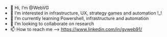 - 👋 Hi, I’m @WebVG
- 👀 I’m interested in infrastructure, UX, strategy games and automation !_! 
- 🌱 I’m currently learning Powershell, infrastructure and automation
- 💞️ I’m looking to collaborate on research
- 📫 How to reach me --> https://www.linkedin.com/in/gvweb91/ 

<!---
I do not update this that much, as my primary means of scripting is a moving dir that I update as I go. Most of what I have here are academic or research projects I use for reference, backups, or forks.

--->
